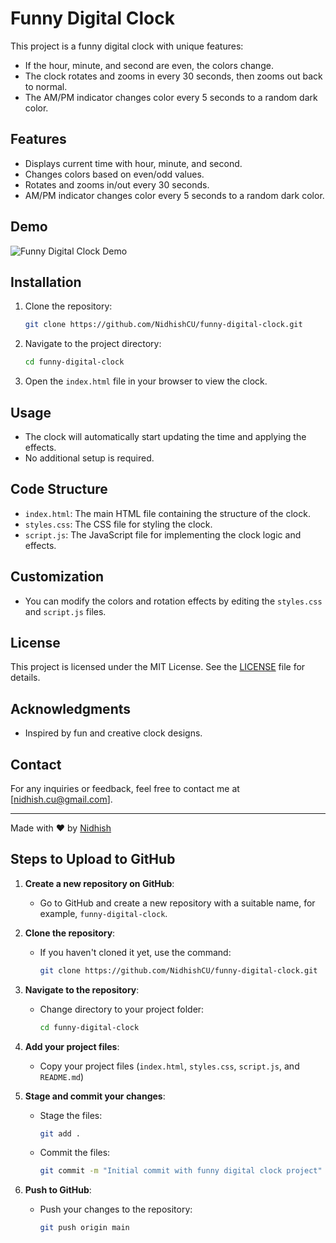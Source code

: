 # Funny Digital Clock

This project is a funny digital clock with unique features:
- If the hour, minute, and second are even, the colors change.
- The clock rotates and zooms in every 30 seconds, then zooms out back to normal.
- The AM/PM indicator changes color every 5 seconds to a random dark color.

## Features

- Displays current time with hour, minute, and second.
- Changes colors based on even/odd values.
- Rotates and zooms in/out every 30 seconds.
- AM/PM indicator changes color every 5 seconds to a random dark color.

## Demo

![Funny Digital Clock Demo](![ssssss](https://github.com/NidhishCU/Funny-Digital-Clock/assets/98959174/784e896f-e0e1-4ce6-8adc-5d5b119fd0eb)
)

## Installation

1. Clone the repository:
    ```bash
    git clone https://github.com/NidhishCU/funny-digital-clock.git
    ```
2. Navigate to the project directory:
    ```bash
    cd funny-digital-clock
    ```
3. Open the `index.html` file in your browser to view the clock.

## Usage

- The clock will automatically start updating the time and applying the effects.
- No additional setup is required.

## Code Structure

- `index.html`: The main HTML file containing the structure of the clock.
- `styles.css`: The CSS file for styling the clock.
- `script.js`: The JavaScript file for implementing the clock logic and effects.

## Customization

- You can modify the colors and rotation effects by editing the `styles.css` and `script.js` files.

## License

This project is licensed under the MIT License. See the [LICENSE](LICENSE) file for details.

## Acknowledgments

- Inspired by fun and creative clock designs.

## Contact

For any inquiries or feedback, feel free to contact me at [nidhish.cu@gmail.com].

---

Made with ❤️ by [Nidhish](https://github.com/NidhishCU)

## Steps to Upload to GitHub

1. **Create a new repository on GitHub**:
   - Go to GitHub and create a new repository with a suitable name, for example, `funny-digital-clock`.

2. **Clone the repository**:
   - If you haven't cloned it yet, use the command:
     ```bash
     git clone https://github.com/NidhishCU/funny-digital-clock.git
     ```

3. **Navigate to the repository**:
   - Change directory to your project folder:
     ```bash
     cd funny-digital-clock
     ```

4. **Add your project files**:
   - Copy your project files (`index.html`, `styles.css`, `script.js`, and `README.md`)

5. **Stage and commit your changes**:
   - Stage the files:
     ```bash
     git add .
     ```
   - Commit the files:
     ```bash
     git commit -m "Initial commit with funny digital clock project"
     ```

6. **Push to GitHub**:
   - Push your changes to the repository:
     ```bash
     git push origin main
     ```

